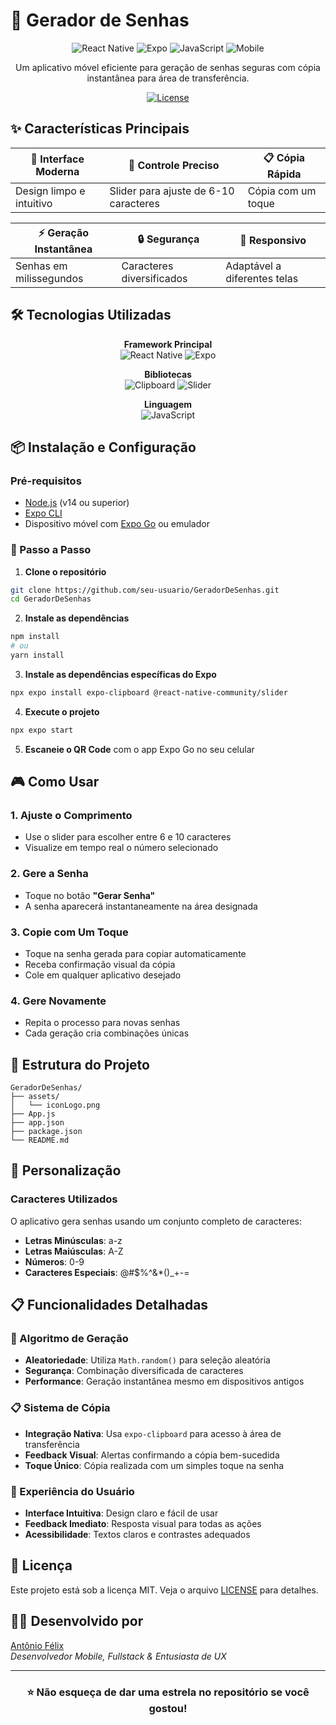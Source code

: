 # 🔐 Gerador de Senhas

<div align="center">

![React Native](https://img.shields.io/badge/React_Native-20232A?style=for-the-badge&logo=react&logoColor=61DAFB)
![Expo](https://img.shields.io/badge/Expo-1B1F23?style=for-the-badge&logo=expo&logoColor=white)
![JavaScript](https://img.shields.io/badge/JavaScript-F7DF1E?style=for-the-badge&logo=javascript&logoColor=black)
![Mobile](https://img.shields.io/badge/Mobile-Apps-FF6B6B?style=for-the-badge)

Um aplicativo móvel eficiente para geração de senhas seguras com cópia instantânea para área de transferência.

[![License](https://img.shields.io/badge/license-MIT-green?style=for-the-badge)](LICENSE)

</div>

## ✨ Características Principais

<div align="center">

| 🎯 Interface Moderna | 🔢 Controle Preciso | 📋 Cópia Rápida |
|---------------------|---------------------|-----------------|
| Design limpo e intuitivo | Slider para ajuste de 6-10 caracteres | Cópia com um toque |

| ⚡ Geração Instantânea | 🔒 Segurança | 🎨 Responsivo |
|----------------------|--------------|---------------|
| Senhas em milissegundos | Caracteres diversificados | Adaptável a diferentes telas |

</div>

## 🛠️ Tecnologias Utilizadas

<div align="center">

**Framework Principal**
<br>
![React Native](https://img.shields.io/badge/React_Native-61DAFB?style=flat-square&logo=react&logoColor=white)
![Expo](https://img.shields.io/badge/Expo-000020?style=flat-square&logo=expo&logoColor=white)

**Bibliotecas**
<br>
![Clipboard](https://img.shields.io/badge/Expo_Clipboard-4630EB?style=flat-square&logo=expo&logoColor=white)
![Slider](https://img.shields.io/badge/React_Native_Slider-FF6B6B?style=flat-square)

**Linguagem**
<br>
![JavaScript](https://img.shields.io/badge/JavaScript-ES6+-F7DF1E?style=flat-square&logo=javascript&logoColor=black)

</div>

## 📦 Instalação e Configuração

### Pré-requisitos
- [Node.js](https://nodejs.org/) (v14 ou superior)
- [Expo CLI](https://docs.expo.dev/get-started/installation/)
- Dispositivo móvel com [Expo Go](https://expo.dev/client) ou emulador

### 🎯 Passo a Passo

1. **Clone o repositório**
```bash
git clone https://github.com/seu-usuario/GeradorDeSenhas.git
cd GeradorDeSenhas
```

2. **Instale as dependências**
```bash
npm install
# ou
yarn install
```

3. **Instale as dependências específicas do Expo**
```bash
npx expo install expo-clipboard @react-native-community/slider
```

4. **Execute o projeto**
```bash
npx expo start
```

5. **Escaneie o QR Code** com o app Expo Go no seu celular

## 🎮 Como Usar

### 1. **Ajuste o Comprimento**
- Use o slider para escolher entre 6 e 10 caracteres
- Visualize em tempo real o número selecionado

### 2. **Gere a Senha**
- Toque no botão **"Gerar Senha"**
- A senha aparecerá instantaneamente na área designada

### 3. **Copie com Um Toque**
- Toque na senha gerada para copiar automaticamente
- Receba confirmação visual da cópia
- Cole em qualquer aplicativo desejado

### 4. **Gere Novamente**
- Repita o processo para novas senhas
- Cada geração cria combinações únicas

## 🔧 Estrutura do Projeto

```
GeradorDeSenhas/
├── assets/
│   └── iconLogo.png
├── App.js
├── app.json
├── package.json
└── README.md
```

## 🎨 Personalização

### Caracteres Utilizados
O aplicativo gera senhas usando um conjunto completo de caracteres:

- **Letras Minúsculas**: a-z
- **Letras Maiúsculas**: A-Z  
- **Números**: 0-9
- **Caracteres Especiais**: @#$%^&*()_+-=

## 📋 Funcionalidades Detalhadas

### 🔄 Algoritmo de Geração
- **Aleatoriedade**: Utiliza `Math.random()` para seleção aleatória
- **Segurança**: Combinação diversificada de caracteres
- **Performance**: Geração instantânea mesmo em dispositivos antigos

### 📋 Sistema de Cópia
- **Integração Nativa**: Usa `expo-clipboard` para acesso à área de transferência
- **Feedback Visual**: Alertas confirmando a cópia bem-sucedida
- **Toque Único**: Cópia realizada com um simples toque na senha

### 🎯 Experiência do Usuário
- **Interface Intuitiva**: Design claro e fácil de usar
- **Feedback Imediato**: Resposta visual para todas as ações
- **Acessibilidade**: Textos claros e contrastes adequados

## 📄 Licença

Este projeto está sob a licença MIT. Veja o arquivo [LICENSE](LICENSE) para detalhes.

## 👨‍💻 Desenvolvido por

[Antônio Félix](https://github.com/Antonio-Felix)  
*Desenvolvedor Mobile, Fullstack & Entusiasta de UX*

---

<div align="center">

### ⭐ Não esqueça de dar uma estrela no repositório se você gostou!

</div>
